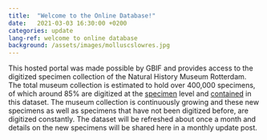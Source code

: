 ```yaml
---
title:  "Welcome to the Online Database!"
date:   2021-03-03 16:30:00 +0200
categories: update
lang-ref: welcome to online database
background: /assets/images/molluscslowres.jpg
---
```


This hosted portal was made possible by GBIF and provides access to the digitized specimen collection of the Natural History Museum Rotterdam. The total museum collection is estimated to hold over 400,000 specimens, of which around 85% are digitized at the [specimen](https://www.hetnatuurhistorisch.nl/en) level and [contained][bla] in this dataset. The museum collection is continuously growing and these new specimens as well as specimens that have not been digitized before, are digitized constantly. The dataset will be refreshed about once a month and details on the new specimens will be shared here in a monthly update post.

[bla]: https://www.gbif.org/
